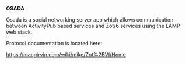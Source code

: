 **OSADA**

Osada is a social networking server app which allows communication between ActivityPub based services and Zot/6 services using the LAMP web stack.

Protocol documentation is located here:

https://macgirvin.com/wiki/mike/Zot%2BVI/Home

